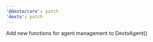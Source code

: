 ```yaml
---
'@dexto/core': patch
'dexto': patch
---
```


Add new functions for agent management to DextoAgent()
